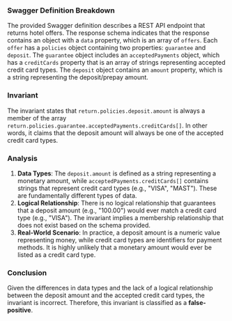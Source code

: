 ### Swagger Definition Breakdown
The provided Swagger definition describes a REST API endpoint that returns hotel offers. The response schema indicates that the response contains an object with a `data` property, which is an array of `offers`. Each `offer` has a `policies` object containing two properties: `guarantee` and `deposit`. The `guarantee` object includes an `acceptedPayments` object, which has a `creditCards` property that is an array of strings representing accepted credit card types. The `deposit` object contains an `amount` property, which is a string representing the deposit/prepay amount.

### Invariant
The invariant states that `return.policies.deposit.amount` is always a member of the array `return.policies.guarantee.acceptedPayments.creditCards[]`. In other words, it claims that the deposit amount will always be one of the accepted credit card types.

### Analysis
1. **Data Types**: The `deposit.amount` is defined as a string representing a monetary amount, while `acceptedPayments.creditCards[]` contains strings that represent credit card types (e.g., "VISA", "MAST"). These are fundamentally different types of data.
2. **Logical Relationship**: There is no logical relationship that guarantees that a deposit amount (e.g., "100.00") would ever match a credit card type (e.g., "VISA"). The invariant implies a membership relationship that does not exist based on the schema provided.
3. **Real-World Scenario**: In practice, a deposit amount is a numeric value representing money, while credit card types are identifiers for payment methods. It is highly unlikely that a monetary amount would ever be listed as a credit card type.

### Conclusion
Given the differences in data types and the lack of a logical relationship between the deposit amount and the accepted credit card types, the invariant is incorrect. Therefore, this invariant is classified as a **false-positive**.
